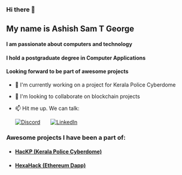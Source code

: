 ### Hi there 👋

## My name is **Ashish Sam T George**

#### I am passionate about computers and technology 

#### I hold a postgraduate degree in Computer Applications

#### Looking forward to be part of awesome projects


- 🔭 I'm currently working on a project for Kerala Police Cyberdome
- 👯 I'm looking to collaborate on blockchain projects

- 📫 Hit me up. We can talk: 

&nbsp; &nbsp; &nbsp; [![Discord](https://img.icons8.com/material-sharp/2x/discord-logo.png)](https://discordapp.com/users/763669633223753750) 
&nbsp; &nbsp; &nbsp; [![LinkedIn](https://cdn3.iconfinder.com/data/icons/free-social-icons/67/linkedin_circle_color-48.png)](https://www.linkedin.com/in/ashish-sam-t-george-08426a151)


### Awesome projects I have been a part of: 

- #### [HacKP (Kerala Police Cyberdome)](https://github.com/HacKP-CyberDome)
- #### [HexaHack (Ethereum Dapp)](https://github.com/TC4Y-777/HexaHack)


<!--
**TC4Y-777/TC4Y-777** is a ✨ _special_ ✨ repository because its `README.md` (this file) appears on your GitHub profile.

Here are some ideas to get you started:

- 🔭 I’m currently working on ...
- 🌱 I’m currently learning ...
- 👯 I’m looking to collaborate on ...
- 🤔 I’m looking for help with ...
- 💬 Ask me about ...
- 📫 How to reach me: ...
- 😄 Pronouns: ...
- ⚡ Fun fact: ...
-->
